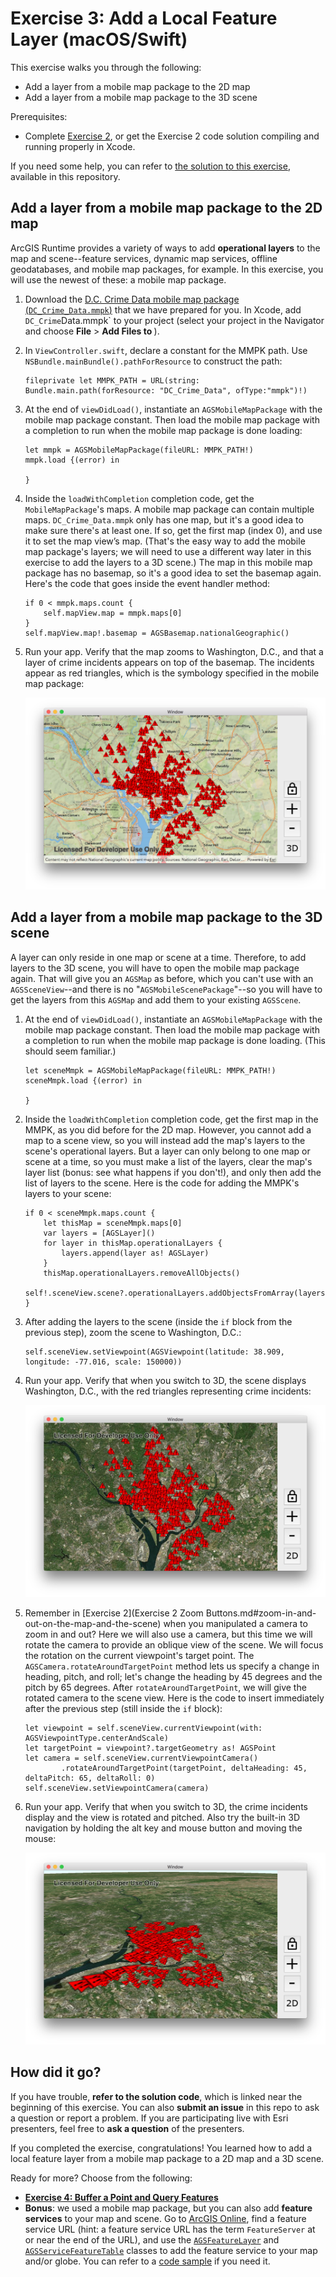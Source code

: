 # Exercise 3: Add a Local Feature Layer (macOS/Swift)

This exercise walks you through the following:
- Add a layer from a mobile map package to the 2D map
- Add a layer from a mobile map package to the 3D scene

Prerequisites:
- Complete [Exercise 2](Exercise%202%20Zoom%20Buttons.md), or get the Exercise 2 code solution compiling and running properly in Xcode.

If you need some help, you can refer to [the solution to this exercise](../../../solutions/macOS/Swift/Ex3_LocalFeatureLayer), available in this repository.

## Add a layer from a mobile map package to the 2D map

ArcGIS Runtime provides a variety of ways to add **operational layers** to the map and scene--feature services, dynamic map services, offline geodatabases, and mobile map packages, for example. In this exercise, you will use the newest of these: a mobile map package.

1. Download the [D.C. Crime Data mobile map package (`DC_Crime_Data.mmpk`)](../../../data/DC_Crime_Data.mmpk) that we have prepared for you. In Xcode, add `DC_Crime`Data.mmpk` to your project (select your project in the Navigator and choose **File** > **Add Files to <project name>**).

1. In `ViewController.swift`, declare a constant for the MMPK path. Use `NSBundle.mainBundle().pathForResource` to construct the path:

    ```
    fileprivate let MMPK_PATH = URL(string: Bundle.main.path(forResource: "DC_Crime_Data", ofType:"mmpk")!)
    ```

1. At the end of `viewDidLoad()`, instantiate an `AGSMobileMapPackage` with the mobile map package constant. Then load the mobile map package with a completion to run when the mobile map package is done loading:

    ```
    let mmpk = AGSMobileMapPackage(fileURL: MMPK_PATH!)
    mmpk.load {(error) in
        
    }
    ```
    
1. Inside the `loadWithCompletion` completion code, get the `MobileMapPackage`'s maps. A mobile map package can contain multiple maps. `DC_Crime_Data.mmpk` only has one map, but it's a good idea to make sure there's at least one. If so, get the first map (index 0), and use it to set the map view’s map. (That's the easy way to add the mobile map package's layers; we will need to use a different way later in this exercise to add the layers to a 3D scene.) The map in this mobile map package has no basemap, so it's a good idea to set the basemap again. Here's the code that goes inside the event handler method:

    ```
    if 0 < mmpk.maps.count {
        self.mapView.map = mmpk.maps[0]
    }
    self.mapView.map!.basemap = AGSBasemap.nationalGeographic()
    ```
    
1. Run your app. Verify that the map zooms to Washington, D.C., and that a layer of crime incidents appears on top of the basemap. The incidents appear as red triangles, which is the symbology specified in the mobile map package:

    ![Mobile map package layer](05-mmpk-layer.png)

## Add a layer from a mobile map package to the 3D scene

A layer can only reside in one map or scene at a time. Therefore, to add layers to the 3D scene, you will have to open the mobile map package again. That will give you an `AGSMap` as before, which you can't use with an `AGSSceneView`--and there is no "`AGSMobileScenePackage`"--so you will have to get the layers from this `AGSMap` and add them to your existing `AGSScene`.

1. At the end of `viewDidLoad()`, instantiate an `AGSMobileMapPackage` with the mobile map package constant. Then load the mobile map package with a completion to run when the mobile map package is done loading. (This should seem familiar.)

    ```
    let sceneMmpk = AGSMobileMapPackage(fileURL: MMPK_PATH!)
    sceneMmpk.load {(error) in

    }
    ```
    
1. Inside the `loadWithCompletion` completion code, get the first map in the MMPK, as you did before for the 2D map. However, you cannot add a map to a scene view, so you will instead add the map's layers to the scene's operational layers. But a layer can only belong to one map or scene at a time, so you must make a list of the layers, clear the map's layer list (bonus: see what happens if you don't!), and only then add the list of layers to the scene. Here is the code for adding the MMPK's layers to your scene:

    ```
    if 0 < sceneMmpk.maps.count {
        let thisMap = sceneMmpk.maps[0]
        var layers = [AGSLayer]()
        for layer in thisMap.operationalLayers {
            layers.append(layer as! AGSLayer)
        }
        thisMap.operationalLayers.removeAllObjects()
        self!.sceneView.scene?.operationalLayers.addObjectsFromArray(layers)
    }
    ```
    
1. After adding the layers to the scene (inside the `if` block from the previous step), zoom the scene to Washington, D.C.:

    ```
    self.sceneView.setViewpoint(AGSViewpoint(latitude: 38.909, longitude: -77.016, scale: 150000))
    ```
    
1. Run your app. Verify that when you switch to 3D, the scene displays Washington, D.C., with the red triangles representing crime incidents:

    ![Mobile map package layer on a 3D scene](06-mmpk-layer-scene.jpg)
    
1. Remember in [Exercise 2](Exercise 2 Zoom Buttons.md#zoom-in-and-out-on-the-map-and-the-scene) when you manipulated a camera to zoom in and out? Here we will also use a camera, but this time we will rotate the camera to provide an oblique view of the scene. We will focus the rotation on the current viewpoint's target point. The `AGSCamera.rotateAroundTargetPoint` method lets us specify a change in heading, pitch, and roll; let's change the heading by 45 degrees and the pitch by 65 degrees. After `rotateAroundTargetPoint`, we will give the rotated camera to the scene view. Here is the code to insert immediately after the previous step (still inside the `if` block):

    ```
    let viewpoint = self.sceneView.currentViewpoint(with: AGSViewpointType.centerAndScale)
    let targetPoint = viewpoint?.targetGeometry as! AGSPoint
    let camera = self.sceneView.currentViewpointCamera()
            .rotateAroundTargetPoint(targetPoint, deltaHeading: 45, deltaPitch: 65, deltaRoll: 0)
    self.sceneView.setViewpointCamera(camera)
    ```

1. Run your app. Verify that when you switch to 3D, the crime incidents display and the view is rotated and pitched. Also try the built-in 3D navigation by holding the alt key and mouse button and moving the mouse:

    ![3D scene pitched and rotated](07-mmpk-layer-scene-rotated.jpg)
    
## How did it go?

If you have trouble, **refer to the solution code**, which is linked near the beginning of this exercise. You can also **submit an issue** in this repo to ask a question or report a problem. If you are participating live with Esri presenters, feel free to **ask a question** of the presenters.

If you completed the exercise, congratulations! You learned how to add a local feature layer from a mobile map package to a 2D map and a 3D scene.

Ready for more? Choose from the following:

- [**Exercise 4: Buffer a Point and Query Features**](Exercise%204%20Buffer%20and%20Query.md)
- **Bonus**: we used a mobile map package, but you can also add **feature services** to your map and scene. Go to [ArcGIS Online](http://www.arcgis.com/home/index.html), find a feature service URL (hint: a feature service URL has the term `FeatureServer` at or near the end of the URL), and use the [`AGSFeatureLayer`](https://developers.arcgis.com/macos/latest/api-reference/interface_a_g_s_feature_layer.html) and [`AGSServiceFeatureTable`](https://developers.arcgis.com/macos/latest/api-reference/interface_a_g_s_service_feature_table.html) classes to add the feature service to your map and/or globe. You can refer to a [code sample](https://github.com/Esri/arcgis-runtime-samples-macos/tree/master/arcgis-runtime-samples-macos/Features/Feature%20layer%20(feature%20service)) if you need it.
